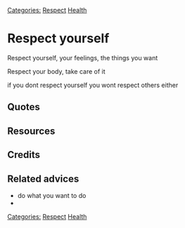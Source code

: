 [Categories:](../Categories/index.md) [Respect](../Categories/Respect.md) [Health](../Categories/Health.md)
# Respect yourself

Respect yourself, your feelings, the things you want

Respect your body, take care of it

if you dont respect yourself you wont respect others either


## Quotes

## Resources

## Credits

## Related advices

- do what you want to do
-

[Categories:](../Categories/index.md) [Respect](../Categories/Respect.md) [Health](../Categories/Health.md)
